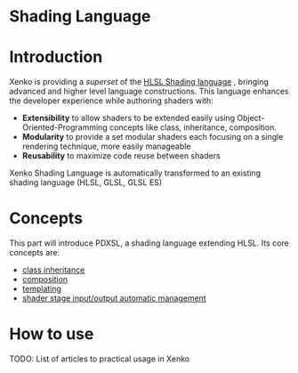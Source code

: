 # Shading Language

# Introduction

Xenko is providing a *superset* of the [HLSL Shading language](http://msdn.microsoft.com/en-us/library/windows/desktop/bb509561%28v=vs.85%29.aspx) , bringing advanced and higher level language constructions. This language enhances the developer experience while authoring shaders with:

- **Extensibility** to allow shaders to be extended easily using Object-Oriented-Programming concepts like class, inheritance, composition.
- **Modularity** to provide a set modular shaders each focusing on a single rendering technique, more easily manageable
- **Reusability** to maximize code reuse between shaders

Xenko Shading Language is automatically transformed to an existing shading language (HLSL, GLSL, GLSL ES)

# Concepts

This part will introduce PDXSL, a shading language extending HLSL. Its core concepts are:

- [class inheritance](classes-mixins-and-inheritance.md)
- [composition](composition.md)
- [templating](template.md)
- [shader stage input/output automatic management](automatic-shader-stage-input-output.md)

# How to use

TODO: List of articles to practical usage in Xenko

